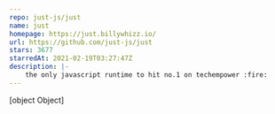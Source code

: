 ```yaml
---
repo: just-js/just
name: just
homepage: https://just.billywhizz.io/
url: https://github.com/just-js/just
stars: 3677
starredAt: 2021-02-19T03:27:47Z
description: |-
    the only javascript runtime to hit no.1 on techempower :fire:
---
```


[object Object]
